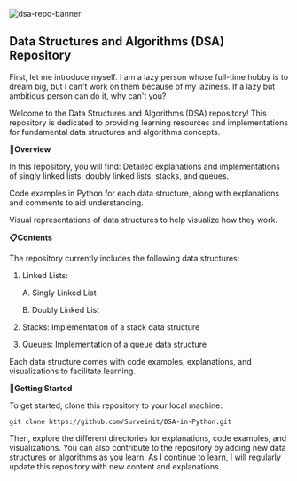 ![dsa-repo-banner](https://github.com/Surveinit/DSA-in-Python/assets/120928723/c0cbc83a-c9f2-4fcc-bb1a-b46efc044c32)
## Data Structures and Algorithms (DSA) Repository
First, let me introduce myself. I am a lazy person whose full-time hobby is to dream big, but I can't work on them because of my laziness. If a lazy but ambitious person can do it, why can't you?

Welcome to the Data Structures and Algorithms (DSA) repository! This repository is dedicated to providing learning resources and implementations for fundamental data structures and algorithms concepts.

  

**🌱Overview**

In this repository, you will find:
Detailed explanations and implementations of singly linked lists, doubly linked lists, stacks, and queues.

Code examples in Python for each data structure, along with explanations and comments to aid understanding.

Visual representations of data structures to help visualize how they work.

**📋Contents**

The repository currently includes the following data structures:

  

1. Linked Lists:

	A. Singly Linked List

	B. Doubly Linked List

2. Stacks: Implementation of a stack data structure

3. Queues: Implementation of a queue data structure

Each data structure comes with code examples, explanations, and visualizations to facilitate learning.

  

**🎉Getting Started**

To get started, clone this repository to your local machine:

 

    git clone https://github.com/Surveinit/DSA-in-Python.git

Then, explore the different directories for explanations, code examples, and visualizations. You can also contribute to the repository by adding new data structures or algorithms as you learn. As I continue to learn, I will regularly update this repository with new content and explanations.


